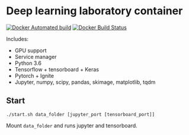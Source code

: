 # Deep learning laboratory container

[![Docker Automated build](https://img.shields.io/docker/automated/vslutov/deeplearning.svg)](https://hub.docker.com/r/vslutov/deeplearning/)
[![Docker Build Status](https://img.shields.io/docker/build/vslutov/deeplearning.svg)](https://hub.docker.com/r/vslutov/deeplearning/)

Includes:

- GPU support
- Service manager
- Python 3.6
- Tensorflow + tensorboard + Keras
- Pytorch + Ignite
- Jupyter, numpy, scipy, pandas, skimage, matplotlib, tqdm

## Start
```shell
./start.sh data_folder [jupyter_port [tensorboard_port]]
```

Mount `data_folder` and runs jupyter and tensorboard.
